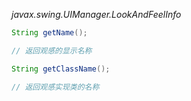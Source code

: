 *javax.swing.UIManager.LookAndFeelInfo*
```java
String getName();

// 返回观感的显示名称

String getClassName();

// 返回观感实现类的名称

```